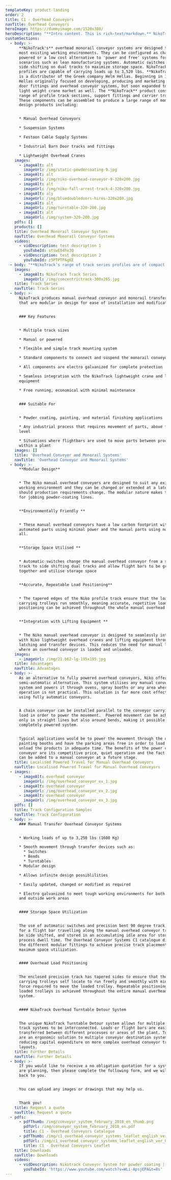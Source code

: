```yaml
---
templateKey: product-landing
order: 2
title: C1 - Overhead Conveyors
navTitle: Overhead Conveyors
heroImage: https://dummyimage.com/1520x380/
heroDescription: "**Intro content. This is rich-text/markdown.** NikoTrack is of cold rolled steel manufacture and supplied in standard 6 meter lengths in either plain, zinc plated, or stainless steel. Due to the design of the tapered sides this reduces the possibility of a build up of dust, thus assuring smooth running characteristics of the trolleys.\r\n\r\n* item 1\r\n* item 2"
customSections:
  - body: >-
      **NikoTrack's** overhead monorail conveyor systems are designed to suit
      most existing working environments. They can be configured as chain
      powered or a low cost alternative to 'power and free' systems for certain
      scenarios such as lean manufacturing systems. Automatic switches allow for
      side shifting on dual tracks to maximize storage space. NikoTracks six
      profiles are capable of carrying loads up to 3,520 lbs. **NikoTrack LLC**
      is a distributor of the Greek company Helm Hellas. Beginning in 1972, Helm
      Hellas originally focused on developing, producing and marketing sliding
      door fittings and overhead conveyor systems, but soon expanded to the
      light weight crane market as well. The **NikoTrack** product consists of a
      range of profile track sections, support fittings and carrier trolleys.
      These components can be assembled to produce a large range of modular
      design products including:


      * Manual Overhead Conveyors

      * Suspension Systems

      * Festoon Cable Supply Systems

      * Industrial Barn Door tracks and fittings

      * Lightweight Overhead Cranes
    images:
      - imageAlt: alt
        imageUrl: /img/static-powdercoating-9.jpg
      - imageAlt: alt
        imageUrl: /img/niko-overhead-conveyor-9-320x200.jpg
      - imageAlt: alt
        imageUrl: /img/niko-fall-arrest-track-4-320x200.jpg
      - imageAlt: aly
        imageUrl: /img/bluedoubledoors-hires-320x200.jpg
      - imageAlt: alt
        imageUrl: /img/turntable-320-200.jpg
      - imageAlt: alt
        imageUrl: /img/system-320-200.jpg
    pdfs: []
    products: []
    title: Overhead Monorail Conveyor Systems
    navTitle: Overhead Monorail Conveyor Systems
    videos:
      - vidDescription: test description 1
        youTubeId: stswE04hv3Q
      - vidDescription: test description 2
        youTubeId: z5PTPTPAgKE
  - body: "**NikoTrack’s range of track series profiles are of compact design, and high quality.** NikoTrack is of cold rolled steel manufacture and supplied in standard 6 meter lengths in either plain, zinc plated, or stainless steel. Due to the design of the tapered sides this reduces the possibility of a build up of dust, thus assuring smooth running characteristics of the trolleys.\r\n\r\nNiko Profile | h (mm) | b (mm) | d (mm) | s (mm)\r\n--- | --- | --- | --- | ---\r\nNo. 23.000 | 35.00 | 40.00 | 11.00 | 2.75\r\nNo. 24.000 | 43.50 | 48.50 | 15.50 | 3.20\r\nNo. 25.000 | 60.00 | 65.00 | 18.50 | 3.60\r\nNo. 26.000 | 75.00 | 80.00 | 22.00 | 4.50\r\nNo. 27.000 | 110.00 | 90.00 | 25.00 | 6.50"
    images:
      - imageAlt: NikoTrack Track Series
        imageUrl: /img/concentrictrack-300x265.jpg
    title: Track Series
    navTitle: Track Series
  - body: >-
      NikoTrack produces manual overhead conveyor and monorail transfer systems
      that are modular in design for ease of installation and modification.


      ### Key Features


      * Multiple track sizes

      * Manual or powered

      * Flexible and simple track mounting system

      * Standard components to connect and suspend the monorail conveyor track

      * All components are electro galvanized for complete protection

      * Seamless integration with the NikoTrack lightweight crane and lifting
      equipment

      * Free running, economical with minimal maintenance


      ### Suitable For


      * Powder coating, painting, and material finishing applications

      * Any industrial process that requires movement of parts, above floor
      level

      * Situations where flightbars are used to move parts between processes
      within a plant
    images: []
    title: 'Overhead Conveyor and Monorail Systems'
    navTitle: 'Overhead Conveyor and Monorail Systems'
  - body: >-
      **Modular Design**


      * The Niko manual overhead conveyors are designed to suit any existing
      working environment and they can be changed or extended at a later date,
      should production requirements change. The modular nature makes them ideal
      for jobbing powder-coating lines.


      **Environmentally Friendly **


      * These manual overhead conveyors have a low carbon footprint with the
      automated parts using minimal power and the manual parts using none at
      all.


      **Storage Space Utilised **


      * Automatic switches change the manual overhead conveyor from a single
      track to side shifting dual tracks and allow flight bars to be grouped
      together and utilise storage space


      **Accurate, Repeatable Load Positioning**


      * The tapered edges of the Niko profile track ensure that the load
      carrying trolleys run smoothly, meaning accurate, repetitive load
      positioning can be achieved throughout the whole manual overhead conveyor.


      **Integration with Lifting Equipment **


      * The Niko manual overhead conveyor is designed to seamlessly integrate
      with Niko lightweight overhead cranes and lifting equipment through
      latching and transfer devices. This reduces the need for manual lifting
      where an overhead conveyor is loaded and unloaded.
    images:
      - imageUrl: /img/21.b62-lg-195x195.jpg
    title: Advantages
    navTitle: Advantages
  - body: >-
      As an alternative to fully powered overhead conveyors, Niko offers a
      semi-automatic alternative. This system utilises any manual conveyor
      system and powers it through ovens, spray booths or any area where manual
      operation is not practical. This solution is far more cost effective than
      using fully automatic conveyors.


      A chain conveyor can be installed parallel to the conveyor carrying the
      load in order to power the movement.  Powered movement can be achieved not
      only in straight lines but also around bends, making it possible to have a
      completely powered system.


      Typical applications would be to power the movement through the ovens or
      painting booths and have the parking areas free in order to load and
      unload the products in adequate time. The benefits of the power chain
      conveyor are its competitive price, quiet operation and the fact that it
      can be added to a manual conveyor at a future stage.
    title: Localised Powered Travel for Manual Overhead Conveyors
    navTitle: Localised Powered Travel for Manual Overhead Conveyors
  - images:
      - imageAlt: overhead conveyor
        imageUrl: /img/overhead_conveyor_ex_1.jpg
      - imageAlt: overhead conveyor
        imageUrl: /img/overhead_conveyor_ex_2.jpg
      - imageAlt: overhead conveyor
        imageUrl: /img/overhead_conveyor_ex_3.jpg
    pdfs: []
    title: Track Configuration Samples
    navTitle: Track Configuration
  - body: >-
      ### Manual Transfer Overhead Conveyor Systems


      * Working loads of up to 3,250 lbs (1600 Kg)

      * Smooth movement through transfer devices such as:
        * Switches
        * Bends
        * Turntables
      * Modular design

      * Allows infinite design possiblilities

      * Easily updated, changed or modified as required

      * Electro galvanized to meet tough working environments for both inside
      and outside work areas


      #### Storage Space Utilization


      The use of automatic switches and precision bent 90 degree track, allows
      for a flight bar travelling along the manual overhead conveyor track, to
      be side shifted, and stored in an accumulating idle area for storage or
      process dwell time. The Overhead Conveyor Systems C1 catalogue displays
      the different modular fittings to achieve precise track placement for
      maximum space utilization.


      #### Overhead Load Positioning


      The enclosed precision track has tapered sides to ensure that the load
      carrying trolleys self locate to run freely and smoothly with minimal
      force required to move the loaded trolley. Repeatable positioning of
      loaded trolleys is achieved throughout the entire manual overhead conveyor
      system.


      #### NikoTrack Overhead Turntable Detour System


      The unique NikoTrack Turntable Detour system allows for multiple overhead
      track systems to be interconnected. Loads or flight bars are easily
      transferred between different processes or areas of the plant. Turntables
      are an ergonomic solution to multiple conveyor destination systems,
      reducing capital expenditure on more complex overhead conveyor track
      layouts.
    title: Further Details
    navTitle: Further Details
  - body: >-
      If you would like to receive a no obligation quotation for a system you
      are planning, then please complete the following form, and we will get
      back to you.


      You can upload any images or drawings that may help us.


      Thank you!
    title: Request a quote
    navTitle: Request a quote
  - pdfs:
      - pdfThumb: /img/conveyor_system_february_2018_en_thumb.png
        pdfUrl: /img/conveyor_system_february_2018_en.pdf
        title: C1 - Overhead Conveyors Catalogue
      - pdfThumb: /img/c1_overhead_conveyor_systems_leaflet_english_ver_04_16_thumb.png
        pdfUrl: /img/c1_overhead_conveyor_systems_leaflet_english_ver_04_16_print.pdf
        title: C1 - Overhead Conveyors Leaflet
    title: Downloads
    navTitle: Downloads
    videos:
      - vidDescription: Nikotrack Conveyor System for powder coating | Czech Republic
        youTubeId: 'https://www.youtube.com/watch?v=WLi-ApsjEPA&t=8s'
---
```

